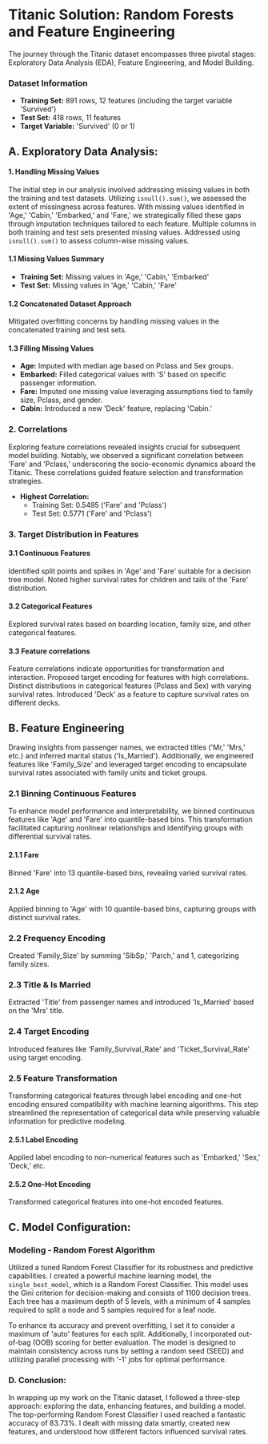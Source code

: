 # Titanic Solution: Random Forests and Feature Engineering

The journey through the Titanic dataset encompasses three pivotal stages: Exploratory Data Analysis (EDA), Feature Engineering, and Model Building.

### Dataset Information

- **Training Set:** 891 rows, 12 features (including the target variable 'Survived')
- **Test Set:** 418 rows, 11 features
- **Target Variable:** 'Survived' (0 or 1)

## A. Exploratory Data Analysis:

#### 1. Handling Missing Values
The initial step in our analysis involved addressing missing values in both the training and test datasets. Utilizing `isnull().sum()`, we assessed the extent of missingness across features. With missing values identified in 'Age,' 'Cabin,' 'Embarked,' and 'Fare,' we strategically filled these gaps through imputation techniques tailored to each feature.
Multiple columns in both training and test sets presented missing values. Addressed using `isnull().sum()` to assess column-wise missing values.

#### 1.1 Missing Values Summary
- **Training Set:** Missing values in 'Age,' 'Cabin,' 'Embarked'
- **Test Set:** Missing values in 'Age,' 'Cabin,' 'Fare'

#### 1.2 Concatenated Dataset Approach
Mitigated overfitting concerns by handling missing values in the concatenated training and test sets.

#### 1.3 Filling Missing Values
- **Age:** Imputed with median age based on Pclass and Sex groups.
- **Embarked:** Filled categorical values with 'S' based on specific passenger information.
- **Fare:** Imputed one missing value leveraging assumptions tied to family size, Pclass, and gender.
- **Cabin:** Introduced a new 'Deck' feature, replacing 'Cabin.'

### 2. Correlations
Exploring feature correlations revealed insights crucial for subsequent model building. Notably, we observed a significant correlation between 'Fare' and 'Pclass,' underscoring the socio-economic dynamics aboard the Titanic. These correlations guided feature selection and transformation strategies.

- **Highest Correlation:**
  - Training Set: 0.5495 ('Fare' and 'Pclass')
  - Test Set: 0.5771 ('Fare' and 'Pclass')

### 3. Target Distribution in Features

#### 3.1 Continuous Features
Identified split points and spikes in 'Age' and 'Fare' suitable for a decision tree model. Noted higher survival rates for children and tails of the 'Fare' distribution.

#### 3.2 Categorical Features
Explored survival rates based on boarding location, family size, and other categorical features.

#### 3.3 Feature correlations
Feature correlations indicate opportunities for transformation and interaction. Proposed target encoding for features with high correlations. Distinct distributions in categorical features (Pclass and Sex) with varying survival rates. Introduced 'Deck' as a feature to capture survival rates on different decks.

## B. Feature Engineering
Drawing insights from passenger names, we extracted titles ('Mr,' 'Mrs,' etc.) and inferred marital status ('Is_Married'). Additionally, we engineered features like 'Family_Size' and leveraged target encoding to encapsulate survival rates associated with family units and ticket groups.

### 2.1 Binning Continuous Features
To enhance model performance and interpretability, we binned continuous features like 'Age' and 'Fare' into quantile-based bins. This transformation facilitated capturing nonlinear relationships and identifying groups with differential survival rates.
#### 2.1.1 Fare
Binned 'Fare' into 13 quantile-based bins, revealing varied survival rates.

#### 2.1.2 Age
Applied binning to 'Age' with 10 quantile-based bins, capturing groups with distinct survival rates.

### 2.2 Frequency Encoding
Created 'Family_Size' by summing 'SibSp,' 'Parch,' and 1, categorizing family sizes.

### 2.3 Title & Is Married
Extracted 'Title' from passenger names and introduced 'Is_Married' based on the 'Mrs' title.

### 2.4 Target Encoding
Introduced features like 'Family_Survival_Rate' and 'Ticket_Survival_Rate' using target encoding.

### 2.5 Feature Transformation
Transforming categorical features through label encoding and one-hot encoding ensured compatibility with machine learning algorithms. This step streamlined the representation of categorical data while preserving valuable information for predictive modeling.

#### 2.5.1 Label Encoding
Applied label encoding to non-numerical features such as 'Embarked,' 'Sex,' 'Deck,' etc.

#### 2.5.2 One-Hot Encoding
Transformed categorical features into one-hot encoded features.

## C. Model Configuration:

###  Modeling - Random Forest Algorithm

Utilized a tuned Random Forest Classifier for its robustness and predictive capabilities.
I created a powerful machine learning model, the `single_best_model`, which is a Random Forest Classifier. This model uses the Gini criterion for decision-making and consists of 1100 decision trees. Each tree has a maximum depth of 5 levels, with a minimum of 4 samples required to split a node and 5 samples required for a leaf node.

To enhance its accuracy and prevent overfitting, I set it to consider a maximum of 'auto' features for each split. Additionally, I incorporated out-of-bag (OOB) scoring for better evaluation. The model is designed to maintain consistency across runs by setting a random seed (SEED) and utilizing parallel processing with '-1' jobs for optimal performance.

### D. Conclusion:

In wrapping up my work on the Titanic dataset, I followed a three-step approach: exploring the data, enhancing features, and building a model. The top-performing Random Forest Classifier I used reached a fantastic accuracy of 83.73%. I dealt with missing data smartly, created new features, and understood how different factors influenced survival rates.
